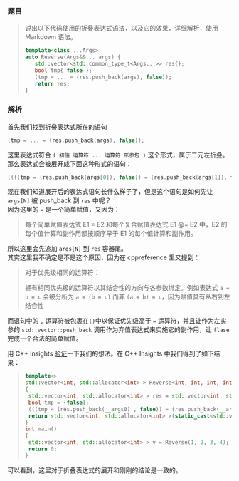 ### 题目 
>说出以下代码使用的折叠表达式语法，以及它的效果，详细解析，使用 Markdown 语法。
>```cpp
>template<class ...Args>
>auto Reverse(Args&&... args) {
>    std::vector<std::common_type_t<Args...>> res{};
>    bool tmp{ false };
>    (tmp = ... = (res.push_back(args), false));
>    return res;
>}
>```

### 解析
首先我们找到折叠表达式所在的语句
```cpp
(tmp = ... = (res.push_back(args), false));
```
这里表达式符合 `( 初值 运算符 ... 运算符 形参包 )` 这个形式，属于二元左折叠。
那么表达式会被展开成下面这种形式的语句：
```cpp
((((tmp = (res.push_back(args[0]), false)) = (res.push_back(args[1]), false)) = (...)) = (res.push_back(args[N-1]), false)) = (res.push_back(args[N]), false);
```
现在我们知道展开后的表达式语句长什么样子了，但是这个语句是如何先让 `args[N]` 被 push_back 到 `res` 中呢？  
因为这里的 `=` 是一个简单赋值，又因为：
>每个简单赋值表达式 E1 = E2 和每个复合赋值表达式 E1 @= E2 中，E2 的每个值计算和副作用都按顺序早于 E1 的每个值计算和副作用。  

所以这里会先追加 `args[N]` 到 `res` 容器尾。  
其实这里我不确定是不是这个原因，因为在 cppreference 里又提到：
>对于优先级相同的运算符：
>
>拥有相同优先级的运算符以其结合性的方向与各参数绑定。例如表达式 `a = b = c` 会被分析为 `a = (b = c)` 而非 `(a = b) = c`，因为赋值具有从右到左结合性

而语句中的 `,` 运算符被包裹在`()`中以保证优先级高于 `=` 运算符，并且让作为左实参的 `std::vector::push_back` 调用作为弃值表达式来实施它的副作用，让 `flase` 完成一个合法的简单赋值。

用 C++ Insights [验证](https://cppinsights.io/s/1b5d6eab)一下我们的想法。在 C++ Insights 中我们得到了如下结果：
>```cpp
>template<>
>std::vector<int, std::allocator<int> > Reverse<int, int, int, int>(int && __args0, int && __args1, int && __args2, int && __args3)
>{
>  std::vector<int, std::allocator<int> > res = std::vector<int, std::allocator<int> >{};
>  bool tmp = {false};
>  (((tmp = (res.push_back(__args0) , false)) = (res.push_back(__args1) , false)) = (res.push_back(__args2) , false)) = (res.push_back(__args3) , false);
>  return std::vector<int, std::allocator<int> >(static_cast<std::vector<int, std::allocator<int> > &&>(res));
>}
>int main()
>{
>  std::vector<int, std::allocator<int> > v = Reverse(1, 2, 3, 4);
>  return 0;
>}
>```
可以看到，这里对于折叠表达式的展开和刚刚的结论是一致的。  
